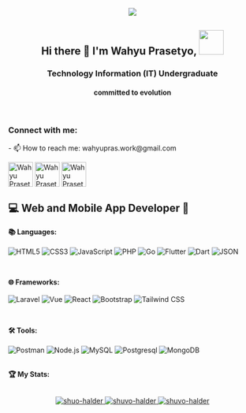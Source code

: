 <p align="center">
  <img src="https://user-images.githubusercontent.com/74038190/212284136-03988914-d899-44b4-b1d9-4eeccf656e44.gif"/>
</p>

<h2 align="center"> Hi there 👋 I'm Wahyu Prasetyo, <img src="https://media.giphy.com/media/mGcNjsfWAjY5AEZNw6/giphy.gif" width="50"></h2>
<h3 align="center">Technology Information (IT) Undergraduate </h3>
<h4 align="center">committed to evolution</h4>
<br />
<!-- <p align="left"> <img src="https://komarev.com/ghpvc/?username=wpras1&label=Profile%20views&color=0e75b6&style=flat" alt="" /> </p> -->
<h3 align="left">Connect with me:</h3>
<p align="left">
- 📫 How to reach me: wahyupras.work@gmail.com
<br/>
  
<a href="https://linkedin.com/in/wahyuprasetyow" target="blank"><img align="center" src="https://user-images.githubusercontent.com/74038190/235294012-0a55e343-37ad-4b0f-924f-c8431d9d2483.gif" alt="Wahyu Prasetyo" height="50" width="50" /></a>
<a href="https://instagram.com/wpras_" target="blank"><img align="center" src="https://user-images.githubusercontent.com/74038190/235294013-a33e5c43-a01c-43f6-b44d-a406d8b4ab75.gif" alt="Wahyu Prasetyo" height="50" width="50" /></a>
 <a href="https://twitter.com/" target="blank"><img align="center" src="https://user-images.githubusercontent.com/74038190/235294011-b8074c31-9097-4a65-a594-4151b58743a8.gif" alt="Wahyu Prasetyo" height="50" width="50" /></a>
</p>

<h2>💻 Web and Mobile App Developer 📱</h2>
<p>
  <strong>📚 Languages:</strong><br><br>
  <img src="https://img.shields.io/badge/html5-%23E34F26.svg?style=for-the-badge&logo=html5&logoColor=white" alt="HTML5" />
  <img src="https://img.shields.io/badge/css3-%231572B6.svg?style=for-the-badge&logo=css3&logoColor=white" alt="CSS3" />
  <img src="https://img.shields.io/badge/javascript-%23323330.svg?style=for-the-badge&logo=javascript&logoColor=%23F7DF1E" alt="JavaScript" />
  <img src="https://img.shields.io/badge/php-%23777BB4.svg?style=for-the-badge&logo=php&logoColor=white" alt="PHP" />
  <img src="https://img.shields.io/badge/Go-%2300ADD8.svg?style=for-the-badge&logo=go&logoColor=white" alt="Go" />
  <img src="https://img.shields.io/badge/Flutter-02569B?style=for-the-badge&logo=flutter&logoColor=fff" alt="Flutter" />
  <img src="https://img.shields.io/badge/Dart-%230175C2.svg?style=for-the-badge&logo=dart&logoColor=white" alt="Dart" />
  <img src="https://img.shields.io/badge/JSON-000?style=for-the-badge&logo=json&logoColor=fff" alt="JSON" />
</p>
<br>
<p>
  <strong>🌐 Frameworks:</strong><br><br>
  <img src="https://img.shields.io/badge/Laravel-%23FF2D20.svg?style=for-the-badge&logo=laravel&logoColor=white" alt="Laravel" />
  <img src="https://img.shields.io/badge/Vue.js-4FC08D?style=for-the-badge&logo=vuedotjs&logoColor=fff" alt="Vue" />
  <img src="https://img.shields.io/badge/React-%2320232a.svg?style=for-the-badge&logo=react&logoColor=%2361DAFB" alt="React" />
  <img src="https://img.shields.io/badge/bootstrap-%23563D7C.svg?style=for-the-badge&logo=bootstrap&logoColor=white" alt="Bootstrap" />
  <img src="https://img.shields.io/badge/tailwindcss-%2338B2AC.svg?style=for-the-badge&logo=tailwind-css&logoColor=white" alt="Tailwind CSS" />
</p>
<br>

<p>
  <strong>🛠️ Tools:</strong><br><br>

  <img src="https://img.shields.io/badge/Postman-FF6C37?style=for-the-badge&logo=postman&logoColor=white" alt="Postman" />
  <img src="https://img.shields.io/badge/Node.js-%23339933.svg?style=for-the-badge&logo=node.js&logoColor=white" alt="Node.js" />
  <img src="https://img.shields.io/badge/MySQL-4479A1?style=for-the-badge&logo=mysql&logoColor=fff" alt="MySQL" />
  <img src="https://img.shields.io/badge/Postgres-%23316192.svg?style=for-the-badge&logo=postgresql&logoColor=white" alt="Postgresql" />
  <img src="https://img.shields.io/badge/MongoDB-%234ea94b.svg?style=for-the-badge&logo=mongodb&logoColor=white" alt="MongoDB" />
</p>

<br>
<strong>🏆 My Stats:</strong><br><br>
<p align="center">
  <a href="https://github.com/wpras1">
    <img src="https://github-readme-stats.vercel.app/api/top-langs/?username=wpras1&layout=compact&langs_count=8&theme=dark" alt="shuo-halder" />
    <img src="https://github-readme-stats.vercel.app/api?username=wpras1&show_icons=true&locale=en" alt="shuvo-halder" />
    <img src="https://github-readme-stats.vercel.app/api?username=wpras1&show_icons=true&locale=en&theme=dark" alt="shuvo-halder" />
  </a>

</p>

